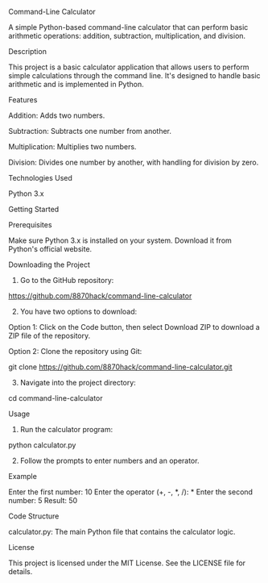 Command-Line Calculator

A simple Python-based command-line calculator that can perform basic arithmetic operations: addition, subtraction, multiplication, and division.

Description

This project is a basic calculator application that allows users to perform simple calculations through the command line. It's designed to handle basic arithmetic and is implemented in Python.

Features

Addition: Adds two numbers.

Subtraction: Subtracts one number from another.

Multiplication: Multiplies two numbers.

Division: Divides one number by another, with handling for division by zero.


Technologies Used

Python 3.x


Getting Started

Prerequisites

Make sure Python 3.x is installed on your system. Download it from Python's official website.

Downloading the Project

1. Go to the GitHub repository:

https://github.com/8870hack/command-line-calculator


2. You have two options to download:

Option 1: Click on the Code button, then select Download ZIP to download a ZIP file of the repository.

Option 2: Clone the repository using Git:

git clone https://github.com/8870hack/command-line-calculator.git



3. Navigate into the project directory:

cd command-line-calculator



Usage

1. Run the calculator program:

python calculator.py


2. Follow the prompts to enter numbers and an operator.



Example

Enter the first number: 10
Enter the operator (+, -, *, /): *
Enter the second number: 5
Result: 50

Code Structure

calculator.py: The main Python file that contains the calculator logic.


License

This project is licensed under the MIT License. See the LICENSE file for details.
